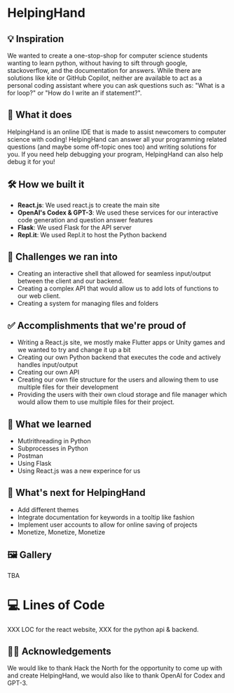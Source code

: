 # HelpingHand

## 💡 Inspiration
We wanted to create a one-stop-shop for computer science students wanting to learn python, without having to sift through google, stackoverflow, and the documentation for answers. While there are solutions like kite or GitHub Copilot, neither are available to act as a personal coding assistant where you can ask questions such as: "What is a for loop?" or "How do I write an if statement?".

## 📱 What it does
HelpingHand is an online IDE that is made to assist newcomers to computer science with coding! HelpingHand can answer all your programming related questions (and maybe some off-topic ones too) and writing solutions for you. If you need help debugging your program, HelpingHand can also help debug it for you!

## 🛠 How we built it
 - **React.js**: We used react.js to create the main site 
 - **OpenAI's Codex & GPT-3**: We used these services for our interactive code generation and question answer features
 - **Flask**: We used Flask for the API server
 - **Repl.it**: We used Repl.it to host the Python backend

## 🛑 Challenges we ran into
- Creating an interactive shell that allowed for seamless input/output between the client and our backend.
- Creating a complex API that would allow us to add lots of functions to our web client.
- Creating a system for managing files and folders

## ✅ Accomplishments that we're proud of
 - Writing a React.js site, we mostly make Flutter apps or Unity games and we wanted to try and change it up a bit
 - Creating our own Python backend that executes the code and actively handles input/output
 - Creating our own API
 - Creating our own file structure for the users and allowing them to use multiple files for their development
 - Providing the users with their own cloud storage and file manager which would allow them to use multiple files for their project.

## 📖 What we learned
 - Mutlrithreading in Python
 - Subprocesses in Python
 - Postman
 - Using Flask
 - Using React.js was a new experince for us

## 🤔 What's next for HelpingHand
 - Add different themes
 - Integrate documentation for keywords in a tooltip like fashion
 - Implement user accounts to allow for online saving of projects
 - Monetize, Monetize, Monetize

## 🖼 Gallery
TBA

# 💻 Lines of Code
XXX LOC for the react website, XXX for the python api & backend.

## 🙇‍♂️ Acknowledgements
We would like to thank Hack the North for the opportunity to come up with and create HelpingHand, we would also like to thank OpenAI for Codex and GPT-3.
